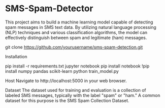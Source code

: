 # SMS-Spam-Detector

This project aims to build a machine learning model capable of detecting spam messages in SMS text data. By utilizing natural language processing (NLP) techniques and various classification algorithms, the model can effectively distinguish between spam and legitimate (ham) messages.

git clone https://github.com/yourusername/sms-spam-detection.git

Installation

pip install -r requirements.txt
jupyter notebook
pip install notebook
!pip install numpy pandas scikit-learn
python train_model.py

Host
Navigate to http://localhost:5000 in your web browser.

Dataset
The dataset used for training and evaluation is a collection of labeled SMS messages, typically with the label "spam" or "ham." A common dataset for this purpose is the SMS Spam Collection Dataset.
